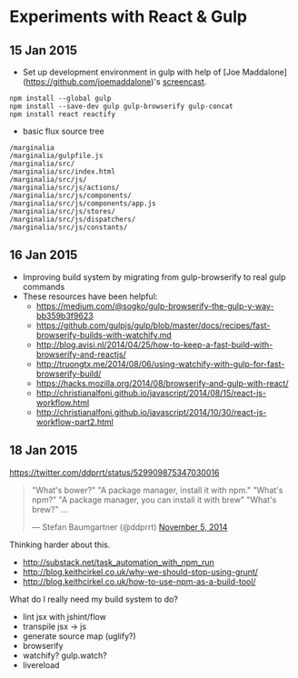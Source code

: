 Experiments with React & Gulp
=============================

15 Jan 2015
-----------

* Set up development environment in gulp with help of [Joe Maddalone]
(https://github.com/joemaddalone)'s [screencast][joemaddalone1].

[joemaddalone1]: https://egghead.io/lessons/react-development-environment-setup

```shell
npm install --global gulp
npm install --save-dev gulp gulp-browserify gulp-concat
npm install react reactify
```

* basic flux source tree

```
/marginalia
/marginalia/gulpfile.js
/marginalia/src/
/marginalia/src/index.html
/marginalia/src/js/
/marginalia/src/js/actions/
/marginalia/src/js/components/
/marginalia/src/js/components/app.js
/marginalia/src/js/stores/
/marginalia/src/js/dispatchers/
/marginalia/src/js/constants/
```

16 Jan 2015
-----------

* Improving build system by migrating from gulp-browserify to real gulp
  commands
* These resources have been helpful:
  * https://medium.com/@sogko/gulp-browserify-the-gulp-y-way-bb359b3f9623
  * https://github.com/gulpjs/gulp/blob/master/docs/recipes/fast-browserify-builds-with-watchify.md
  * http://blog.avisi.nl/2014/04/25/how-to-keep-a-fast-build-with-browserify-and-reactjs/
  * http://truongtx.me/2014/08/06/using-watchify-with-gulp-for-fast-browserify-build/
  * https://hacks.mozilla.org/2014/08/browserify-and-gulp-with-react/
  * http://christianalfoni.github.io/javascript/2014/08/15/react-js-workflow.html
  * http://christianalfoni.github.io/javascript/2014/10/30/react-js-workflow-part2.html

18 Jan 2015
-----------

https://twitter.com/ddprrt/status/529909875347030016

<blockquote class="twitter-tweet" lang="en"><p>&quot;What&#39;s bower?&quot;&#10;&quot;A package manager, install it with npm.&quot;&#10;&quot;What&#39;s npm?&quot;&#10;&quot;A package manager, you can install it with brew&quot;&#10;&quot;What&#39;s brew?&quot;&#10;...</p>&mdash; Stefan Baumgartner (@ddprrt) <a href="https://twitter.com/ddprrt/status/529909875347030016">November 5, 2014</a></blockquote> <script async src="//platform.twitter.com/widgets.js" charset="utf-8"></script>

Thinking harder about this.

* http://substack.net/task_automation_with_npm_run
* http://blog.keithcirkel.co.uk/why-we-should-stop-using-grunt/
* http://blog.keithcirkel.co.uk/how-to-use-npm-as-a-build-tool/

What do I really need my build system to do?

* lint jsx with jshint/flow
* transpile jsx -> js
* generate source map (uglify?)
* browserify
* watchify? gulp.watch?
* livereload
